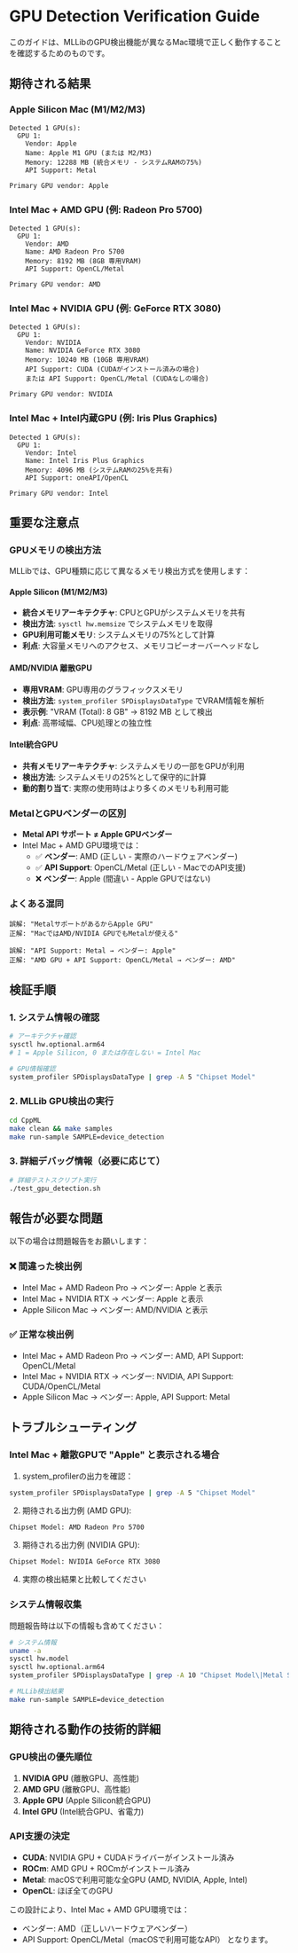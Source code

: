 # GPU Detection Verification Guide

このガイドは、MLLibのGPU検出機能が異なるMac環境で正しく動作することを確認するためのものです。

## 期待される結果

### Apple Silicon Mac (M1/M2/M3)
```
Detected 1 GPU(s):
  GPU 1:
    Vendor: Apple
    Name: Apple M1 GPU (または M2/M3)
    Memory: 12288 MB (統合メモリ - システムRAMの75%)
    API Support: Metal

Primary GPU vendor: Apple
```

### Intel Mac + AMD GPU (例: Radeon Pro 5700)
```
Detected 1 GPU(s):
  GPU 1:
    Vendor: AMD
    Name: AMD Radeon Pro 5700
    Memory: 8192 MB (8GB 専用VRAM)
    API Support: OpenCL/Metal

Primary GPU vendor: AMD
```

### Intel Mac + NVIDIA GPU (例: GeForce RTX 3080)
```
Detected 1 GPU(s):
  GPU 1:
    Vendor: NVIDIA
    Name: NVIDIA GeForce RTX 3080
    Memory: 10240 MB (10GB 専用VRAM)
    API Support: CUDA (CUDAがインストール済みの場合)
    または API Support: OpenCL/Metal (CUDAなしの場合)

Primary GPU vendor: NVIDIA
```

### Intel Mac + Intel内蔵GPU (例: Iris Plus Graphics)
```
Detected 1 GPU(s):
  GPU 1:
    Vendor: Intel
    Name: Intel Iris Plus Graphics
    Memory: 4096 MB (システムRAMの25%を共有)
    API Support: oneAPI/OpenCL

Primary GPU vendor: Intel
```

## 重要な注意点

### GPUメモリの検出方法
MLLibでは、GPU種類に応じて異なるメモリ検出方式を使用します：

#### Apple Silicon (M1/M2/M3)
- **統合メモリアーキテクチャ**: CPUとGPUがシステムメモリを共有
- **検出方法**: `sysctl hw.memsize` でシステムメモリを取得
- **GPU利用可能メモリ**: システムメモリの75%として計算
- **利点**: 大容量メモリへのアクセス、メモリコピーオーバーヘッドなし

#### AMD/NVIDIA 離散GPU
- **専用VRAM**: GPU専用のグラフィックスメモリ
- **検出方法**: `system_profiler SPDisplaysDataType` でVRAM情報を解析
- **表示例**: "VRAM (Total): 8 GB" → 8192 MB として検出
- **利点**: 高帯域幅、CPU処理との独立性

#### Intel統合GPU
- **共有メモリアーキテクチャ**: システムメモリの一部をGPUが利用
- **検出方法**: システムメモリの25%として保守的に計算
- **動的割り当て**: 実際の使用時はより多くのメモリも利用可能

### MetalとGPUベンダーの区別
- **Metal API サポート ≠ Apple GPUベンダー**
- Intel Mac + AMD GPU環境では：
  - ✅ **ベンダー**: AMD (正しい - 実際のハードウェアベンダー)
  - ✅ **API Support**: OpenCL/Metal (正しい - MacでのAPI支援)
  - ❌ **ベンダー**: Apple (間違い - Apple GPUではない)

### よくある混同
```
誤解: "MetalサポートがあるからApple GPU"
正解: "MacではAMD/NVIDIA GPUでもMetalが使える"

誤解: "API Support: Metal → ベンダー: Apple"
正解: "AMD GPU + API Support: OpenCL/Metal → ベンダー: AMD"
```

## 検証手順

### 1. システム情報の確認
```bash
# アーキテクチャ確認
sysctl hw.optional.arm64
# 1 = Apple Silicon, 0 または存在しない = Intel Mac

# GPU情報確認
system_profiler SPDisplaysDataType | grep -A 5 "Chipset Model"
```

### 2. MLLib GPU検出の実行
```bash
cd CppML
make clean && make samples
make run-sample SAMPLE=device_detection
```

### 3. 詳細デバッグ情報（必要に応じて）
```bash
# 詳細テストスクリプト実行
./test_gpu_detection.sh
```

## 報告が必要な問題

以下の場合は問題報告をお願いします：

### ❌ 間違った検出例
- Intel Mac + AMD Radeon Pro → ベンダー: Apple と表示
- Intel Mac + NVIDIA RTX → ベンダー: Apple と表示
- Apple Silicon Mac → ベンダー: AMD/NVIDIA と表示

### ✅ 正常な検出例
- Intel Mac + AMD Radeon Pro → ベンダー: AMD, API Support: OpenCL/Metal
- Intel Mac + NVIDIA RTX → ベンダー: NVIDIA, API Support: CUDA/OpenCL/Metal
- Apple Silicon Mac → ベンダー: Apple, API Support: Metal

## トラブルシューティング

### Intel Mac + 離散GPUで "Apple" と表示される場合

1. system_profilerの出力を確認：
```bash
system_profiler SPDisplaysDataType | grep -A 5 "Chipset Model"
```

2. 期待される出力例 (AMD GPU):
```
Chipset Model: AMD Radeon Pro 5700
```

3. 期待される出力例 (NVIDIA GPU):
```
Chipset Model: NVIDIA GeForce RTX 3080
```

4. 実際の検出結果と比較してください

### システム情報収集
問題報告時は以下の情報も含めてください：
```bash
# システム情報
uname -a
sysctl hw.model
sysctl hw.optional.arm64
system_profiler SPDisplaysDataType | grep -A 10 "Chipset Model\|Metal Support"

# MLLib検出結果
make run-sample SAMPLE=device_detection
```

## 期待される動作の技術的詳細

### GPU検出の優先順位
1. **NVIDIA GPU** (離散GPU、高性能)
2. **AMD GPU** (離散GPU、高性能)
3. **Apple GPU** (Apple Silicon統合GPU)
4. **Intel GPU** (Intel統合GPU、省電力)

### API支援の決定
- **CUDA**: NVIDIA GPU + CUDAドライバーがインストール済み
- **ROCm**: AMD GPU + ROCmがインストール済み
- **Metal**: macOSで利用可能な全GPU (AMD, NVIDIA, Apple, Intel)
- **OpenCL**: ほぼ全てのGPU

この設計により、Intel Mac + AMD GPU環境では：
- ベンダー: AMD（正しいハードウェアベンダー）
- API Support: OpenCL/Metal（macOSで利用可能なAPI）
となります。
